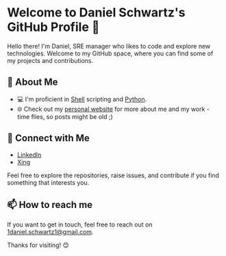 # Welcome to Daniel Schwartz's GitHub Profile 👋

Hello there! I'm Daniel, SRE manager who likes to code and explore new technologies. Welcome to my GitHub space, where you can find some of my projects and contributions.

## 🚀 About Me

- 💻 I'm proficient in [Shell](https://en.wikipedia.org/wiki/Shell_script) scripting and [Python](https://www.python.org/).
- 🌐 Check out my [personal website](https://schwartzdaniel.com) for more about me and my work - time flies, so posts might be old ;) 

## 🔗 Connect with Me

- [LinkedIn](https://www.linkedin.com/in/danielschwartz1/)
- [Xing](https://www.xing.com/profile/Daniel_Schwartz10)

Feel free to explore the repositories, raise issues, and contribute if you find something that interests you.

## 📫 How to reach me

If you want to get in touch, feel free to reach out on [1daniel.schwartz1@gmail.com](mailto:1daniel.schwartz1@gmail.com).

Thanks for visiting! 😊
